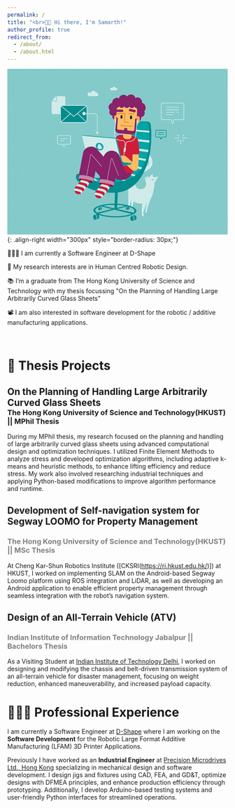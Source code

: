 ```yaml
---
permalink: /
title: "<br>👋🏼 Hi there, I'm Samarth!"
author_profile: true
redirect_from: 
  - /about/
  - /about.html
---
```


![some illustration](/images/cool_guy.gif){: .align-right width="300px" style="border-radius: 30px;"}


👨🏻‍💻 I am currently a Software Engineer at D-Shape 


🔬 My research interests are in Human Centred Robotic Design. 


📚 I’m a graduate from The Hong Kong University of Science and Technology with my thesis focussing "On the Planning of Handling Large Arbitrarily Curved Glass Sheets"  

📽️ I am also interested in software development for the robotic / additive manufacturing applications. 



<div style="height: 20px;"></div>


<h1 style="margin-bottom: 0;border-bottom: none;">📜 Thesis Projects</h1>

<h2 style="margin-bottom: 0;border-bottom: none;">On the Planning of Handling Large Arbitrarily Curved Glass Sheets</h2>
<h3 style="margin-top: 0;">The Hong Kong University of Science and Technology(HKUST) || MPhil Thesis</h3>

During my MPhil thesis, my research focused on the planning and handling of large arbitrarily curved glass sheets using advanced computational design and optimization techniques. I utilized Finite Element Methods to analyze stress and developed optimization algorithms, including adaptive k-means and heuristic methods, to enhance lifting efficiency and reduce stress. My work also involved researching industrial techniques and applying Python-based modifications to improve algorithm performance and runtime.



<h2>Development of Self-navigation system for Segway LOOMO for Property Management</h2>
<h3 style="color: grey;">The Hong Kong University of Science and Technology(HKUST) || MSc Thesis</h3>

At Cheng Kar-Shun Robotics Institute ([CKSRI(https://ri.hkust.edu.hk/)]) at HKUST, I worked on implementing SLAM on the Android-based Segway Loomo platform using ROS integration and LiDAR, as well as developing an Android application to enable efficient property management through seamless integration with the robot’s navigation system. 



<h2>Design of an All-Terrain Vehicle (ATV)</h2>
<h3 style="color: grey;">Indian Institute of Information Technology Jabalpur || Bachelors Thesis</h3>

As a Visiting Student at [Indian Institute of Technology Delhi](https://www.topuniversities.com/universities/indian-institute-technology-delhi-iitd), I worked on designing and modifying the chassis and belt-driven transmission system of an all-terrain vehicle for disaster management, focusing on weight reduction, enhanced maneuverability, and increased payload capacity.




<h1>👨🏻‍🔬 Professional Experience</h1>

I am currently a Software Engineer at [D-Shape](https://d-shape.com) where I am working on the **Software Development** for the Robotic Large Format Additive Manufacturing (LFAM) 3D Printer Applications.

Previously I have worked as an **Industrial Engineer** at [Precision Microdrives Ltd., Hong Kong](https://www.precisionmicrodrives.com/) specializing in mechanical design and software development. I design jigs and fixtures using CAD, FEA, and GD&T, optimize designs with DFMEA principles, and enhance production efficiency through prototyping. Additionally, I develop Arduino-based testing systems and user-friendly Python interfaces for streamlined operations.


